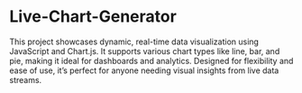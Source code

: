 # Live-Chart-Generator
This project showcases dynamic, real-time data visualization using JavaScript and Chart.js. It supports various chart types like line, bar, and pie, making it ideal for dashboards and analytics. Designed for flexibility and ease of use, it’s perfect for anyone needing visual insights from live data streams.
